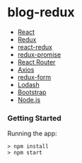 # blog-redux

- [React](https://github.com/facebook/react)
- [Redux](https://github.com/reduxjs/redux)
- [react-redux](https://github.com/reduxjs/react-redux)
- [redux-promise](https://github.com/redux-utilities/redux-promise)
- [React Router](https://github.com/ReactTraining/react-router)
- [Axios](https://github.com/axios/axios)
- [redux-form](https://github.com/erikras/redux-form)
- [Lodash](https://github.com/lodash/lodash)
- [Bootstrap](https://github.com/twbs/bootstrap)
- [Node.js](https://github.com/nodejs/node)

### Getting Started
Running the app:
```
> npm install
> npm start
```
